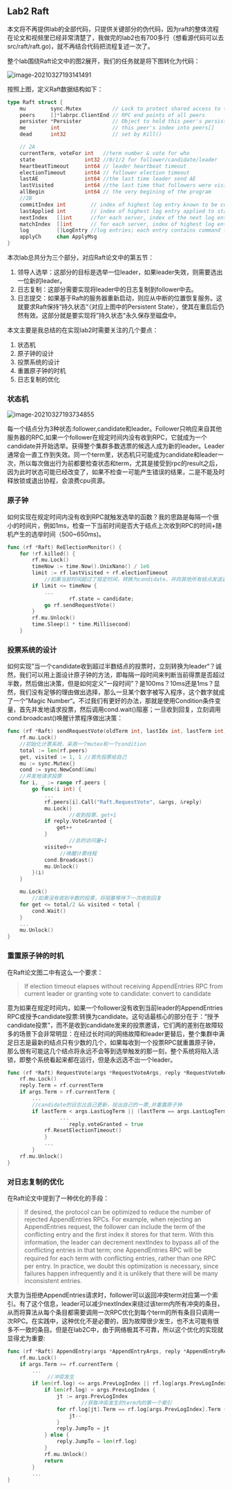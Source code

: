 ## Lab2 Raft

本文将不再提供lab的全部代码，只提供关键部分的伪代码，因为raft的整体流程在论文和视频里已经非常清楚了，我做完的lab2也有700多行（想看源代码可以去src/raft/raft.go)，就不再结合代码把流程复述一次了。

整个lab围绕Raft论文中的图2展开，我们的任务就是将下图转化为代码：

![image-20210327193141491](https://github.com/Bug-terminator/MIT6.824/blob/master/labs/lab2/Figure2.png)

按照上图，定义Raft数据结构如下：

```go
type Raft struct {
	mu        sync.Mutex          // Lock to protect shared access to this peer's state
	peers     []*labrpc.ClientEnd // RPC end points of all peers
	persister *Persister          // Object to hold this peer's persisted state
	me        int                 // this peer's index into peers[]
	dead      int32               // set by Kill()

	// 2A
	currentTerm, voteFor int   //term number & vote for who
	state                int32 //0/1/2 for follower/candidate/leader
	heartbeatTimeout     int64 // leader heartbeat timeout
	electionTimeout      int64 // follower election timeout
	lastAE               int64 //the last time leader send AE
	lastVisited          int64 //the last time that followers were visited
	allBegin             int64 // the very begining of the program
	//2B
	commitIndex int        // index of highest log entry known to be committed
	lastApplied int        // index of highest log entry applied to state machine
	nextIndex   []int      //for each server, index of the next log entry to send to that server
	matchIndex  []int      // for each server, index of highest log entry known to be replicated on server
	log         []LogEntry //log entries; each entry contains command for state machine, and term when entry was received by leader
	applyCh     chan ApplyMsg
}
```

本次lab总共分为三个部分，对应Raft论文中的第五节：

1. 领导人选举：这部分的目标是选举一位leader，如果leader失效，则需要选出一位新的leader。
2. 日志复制：这部分需要实现将leader中的日志复制到follower中去。
3. 日志提交：如果基于Raft的服务器重新启动，则应从中断的位置恢复服务。这就要求Raft保持”持久状态“（对应上图中的Persistent State），使其在重启后仍然有效。这部分就是要实现将”持久状态“永久保存至磁盘中。

本文主要是我总结的在实现lab2时需要关注的几个要点：

1. 状态机
2. 原子钟的设计
3. 投票系统的设计
4. 重置原子钟的时机
5. 日志复制的优化

### 状态机

![image-20210327193734855](https://github.com/Bug-terminator/MIT6.824/blob/master/labs/lab2/%E7%8A%B6%E6%80%81%E6%9C%BA.png)

每一个结点分为3种状态:follower,candidate和leader。Follower只响应来自其他服务器的RPC,如果一个follower在规定时间内没有收到RPC，它就成为一个candidate并开始选举。获得整个集群多数选票的候选人成为新的leader。Leader通常会一直工作到失效。同一个term里，状态机只可能成为candidate和leader一次，所以每次做出行为前都要检查状态和term，尤其是接受到rpc的result之后，因为此时状态可能已经改变了，如果不检查一可能产生错误的结果，二是不能及时释放锁或退出协程，会浪费cpu资源。

### 原子钟

如何实现在规定时间内没有收到RPC就触发选举的函数？我的思路是每隔一个很小的时间片，例如1ms，检查一下当前时间是否大于结点上次收到RPC的时间+随机产生的选举时间（500~650ms)。

```go
func (rf *Raft) ReElectionMonitor() {
	for !rf.killed() {
		rf.mu.Lock()
		timeNow := time.Now().UnixNano() / 1e6 
		limit := rf.lastVisited + rf.electionTimeout
        	//如果当前时间超过了规定时间，转换为candidate，并向其他所有结点发送选举请求
		if limit <= timeNow {
			...
            		rf.state = candidate;
			go rf.sendRequestVote()
		}
		rf.mu.Unlock()
		time.Sleep(1 * time.Millisecond)
	}
```

### 投票系统的设计

如何实现”当一个candidate收到超过半数结点的投票时，立刻转换为leader“？诚然，我们可以用上面设计原子钟的方法，即每隔一段时间来判断当前得票是否超过半数，然后做出决策，但是如何定义”一段时间”？是100ms？10ms还是1ms？显然，我们没有足够的理由做出选择，那么一旦某个数字被写入程序，这个数字就成了一个”Magic Number“。不过我们有更好的办法，那就是使用Condition条件变量，首先并发地请求投票，然后调用cond.wait()阻塞；一旦收到回复，立刻调用cond.broadcast()唤醒计票程序做出决策：

```go
func (rf *Raft) sendRequestVote(oldTerm int, lastIdx int, lastTerm int) {
	rf.mu.Lock()
	//初始化计票系统，采用一个mutex和一个condition
	total := len(rf.peers)
	get, visited := 1, 1 //首先投票给自己
	mu := sync.Mutex{}
	cond := sync.NewCond(&mu)
	//并发地请求投票
	for i, _ := range rf.peers {
		go func(i int) {
			...
			rf.peers[i].Call("Raft.RequestVote", &args, &reply)
			mu.Lock()
            		//收到投票，get+1
			if reply.VoteGranted {
				get++
			}
            		//总的访问量+1
			visited++
           		 //唤醒计票线程
			cond.Broadcast()
			mu.Unlock()
		}(i)
	}

	mu.Lock()
    	//如果没有收到半数的投票，将阻塞等待下一次收到回复
	for get <= total/2 && visited < total {
		cond.Wait()
	}
	...
	mu.Unlock()
}
```

### 重置原子钟的时机

在Raft论文图二中有这么一个要求：

> If election timeout elapses without receiving AppendEntries RPC from current leader or granting vote to candidate: convert to candidate

意为如果在规定时间内，如果一个follower没有收到当前leader的AppendEntries RPC或授予candidate投票:转换为candidate。这句话最核心的部分在于：“授予candidate投票”，而不是收到candidate发来的投票邀请，它们两的差别在故障较多的场景下会非常明显：在经过长时间的网络故障和leader更替后，整个集群中满足日志是最新的结点只有少数的几个，如果每收到一个投票RPC就重置原子钟，那么很有可能这几个结点将永远不会等到选举触发的那一刻，整个系统将陷入活锁，即整个系统看起来都在运行，但是永远选不出一个leader。

```go
func (rf *Raft) RequestVote(args *RequestVoteArgs, reply *RequestVoteReply) {
	rf.mu.Lock()
	reply.Term = rf.currentTerm
	if args.Term > rf.currentTerm {
		...
		//candidate的日志比自己更新，投出自己的一票,并重置原子钟
		if lastTerm < args.LastLogTerm || (lastTerm == args.LastLogTerm && lastIdx <= args.LastLogIndex) {
           		 ...
            		reply.voteGranted = true
			rf.ResetElectionTimeout()
        	}
       		...
    	}
	rf.mu.Unlock()
}
```

### 对日志复制的优化

在Raft论文中提到了一种优化的手段：

>If desired, the protocol can be optimized to reduce the number of rejected AppendEntries RPCs. For example, when rejecting an AppendEntries request, the follower can include the term of the conﬂicting entry and the ﬁrst index it stores for that term. With this information, the leader can decrement nextIndex to bypass all of the conﬂicting entries in that term; one AppendEntries RPC will be required for each term with conﬂicting entries, rather than one RPC per entry. In practice, we doubt this optimization is necessary, since failures happen infrequently and it is unlikely that there will be many inconsistent entries. 

大意为当拒绝AppendEntries请求时，follower可以返回冲突term对应第一个索引。有了这个信息，leader可以减少nextIndex来绕过该term内所有冲突的条目，从而将算法从每个条目都需要调用一次RPC优化到每个term的所有条目只调用一次RPC。在实践中，这种优化不是必要的，因为故障很少发生，也不太可能有很多不一致的条目。但是在lab2C中，由于网络极其不可靠，所以这个优化的实现就显得尤为重要:

```go
func (rf *Raft) AppendEntry(args *AppendEntryArgs, reply *AppendEntryReply) {
	rf.mu.Lock()
	if args.Term >= rf.currentTerm {
		...
       		 //冲突发生
		if len(rf.log) <= args.PrevLogIndex || rf.log[args.PrevLogIndex].Term != args.PrevLogTerm {
			if len(rf.log) > args.PrevLogIndex {
				jt := args.PrevLogIndex
                		//获取冲突发生的term内的第一个索引
				for rf.log[jt].Term == rf.log[args.PrevLogIndex].Term {
					jt--
				}
				reply.JumpTo = jt
			} else {
				reply.JumpTo = len(rf.log)
			}
			rf.mu.Unlock()
			return
		}
		...
}
```

